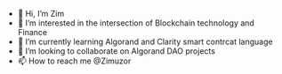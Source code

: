 - 👋 Hi, I’m Zim
- 👀 I’m interested in the intersection of Blockchain technology and Finance
- 🌱 I’m currently learning Algorand and Clarity smart contrcat language
- 💞️ I’m looking to collaborate on Algorand DAO projects
- 📫 How to reach me @Zimuzor

<!---
Zimuzor/Zimuzor is a ✨ special ✨ repository because its `README.md` (this file) appears on your GitHub profile.
You can click the Preview link to take a look at your changes.
--->

